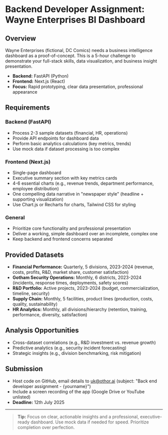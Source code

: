 # Backend Developer Assignment: Wayne Enterprises BI Dashboard

## Overview
Wayne Enterprises (fictional, DC Comics) needs a business intelligence dashboard as a proof-of-concept. This is a 5-hour challenge to demonstrate your full-stack skills, data visualization, and business insight presentation.

- **Backend:** FastAPI (Python)
- **Frontend:** Next.js (React)
- **Focus:** Rapid prototyping, clear data presentation, professional appearance

## Requirements
### Backend (FastAPI)
- Process 2-3 sample datasets (financial, HR, operations)
- Provide API endpoints for dashboard data
- Perform basic analytics calculations (key metrics, trends)
- Use mock data if dataset processing is too complex

### Frontend (Next.js)
- Single-page dashboard
- Executive summary section with key metrics cards
- 4-6 essential charts (e.g., revenue trends, department performance, employee distribution)
- One compelling data narrative in "newspaper style" (headline + supporting visualization)
- Use Chart.js or Recharts for charts, Tailwind CSS for styling

### General
- Prioritize core functionality and professional presentation
- Deliver a working, simple dashboard over an incomplete, complex one
- Keep backend and frontend concerns separated

## Provided Datasets
- **Financial Performance:** Quarterly, 5 divisions, 2023-2024 (revenue, costs, profits, R&D, market share, customer satisfaction)
- **Gotham Security Operations:** Monthly, 6 districts, 2023-2024 (incidents, response times, deployments, safety scores)
- **R&D Portfolio:** Active projects, 2023-2024 (budget, commercialization, timeline, security)
- **Supply Chain:** Monthly, 5 facilities, product lines (production, costs, quality, sustainability)
- **HR Analytics:** Monthly, all divisions/hierarchy (retention, training, performance, diversity, satisfaction)

## Analysis Opportunities
- Cross-dataset correlations (e.g., R&D investment vs. revenue growth)
- Predictive analytics (e.g., security incident forecasting)
- Strategic insights (e.g., division benchmarking, risk mitigation)

## Submission
- Host code on GitHub, email details to uk@othor.ai (subject: "Back end developer assignment - {yourname}")
- Include a screen recording of the app (Google Drive or YouTube unlisted)
- **Deadline:** 12th July 2025

---

> **Tip:** Focus on clear, actionable insights and a professional, executive-ready dashboard. Use mock data if needed for speed. Prioritize completion over perfection. 